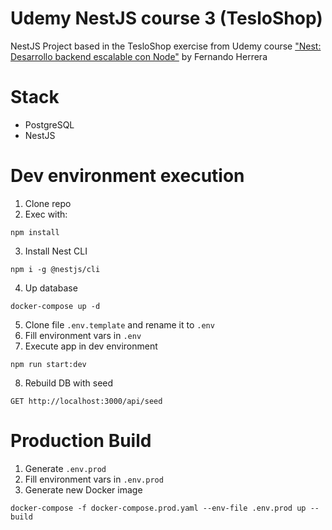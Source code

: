 # Udemy NestJS course 3 (TesloShop)
NestJS Project based in the TesloShop exercise from Udemy course ["Nest: Desarrollo backend escalable con Node"](https://www.udemy.com/course/nest-framework/) by Fernando Herrera

# Stack
* PostgreSQL
* NestJS

# Dev environment execution
1. Clone repo
2. Exec with:
```
npm install
```
3. Install Nest CLI
```
npm i -g @nestjs/cli
```
4. Up database
```
docker-compose up -d
```
5. Clone file `.env.template` and rename it to `.env`
6. Fill environment vars in `.env`
7. Execute app in dev environment
```
npm run start:dev
```
8. Rebuild DB with seed
```
GET http://localhost:3000/api/seed
```

# Production Build
1. Generate  `.env.prod`
2. Fill environment vars in `.env.prod`
3. Generate new Docker image
```
docker-compose -f docker-compose.prod.yaml --env-file .env.prod up --build
```